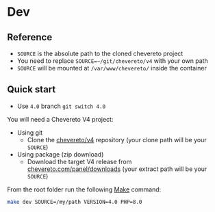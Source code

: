 # Dev

## Reference

* `SOURCE` is the absolute path to the cloned chevereto project
* You need to replace `SOURCE=~/git/chevereto/v4` with your own path
* `SOURCE` will be mounted at `/var/www/chevereto/` inside the container

## Quick start

* Use `4.0` branch `git switch 4.0`

You will need a Chevereto V4 project:

* Using git
  * Clone the [chevereto/v4](https://github.com/chevereto/v4) repository (your clone path will be your `SOURCE`)
* Using package (zip download)
  * Download the target V4 release from [chevereto.com/panel/downloads](https://chevereto.com/panel/downloads) (your extract path will be your `SOURCE`)

From the root folder run the following [Make](./MAKE.md) command:

```sh
make dev SOURCE=/my/path VERSION=4.0 PHP=8.0
```

